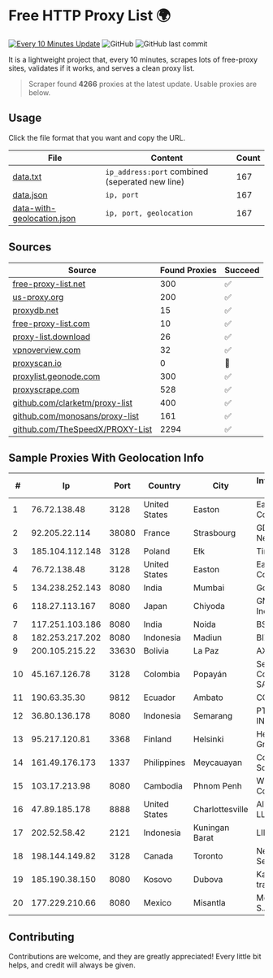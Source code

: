 
# Free HTTP Proxy List 🌍

[![Every 10 Minutes Update](https://github.com/mertguvencli/http-proxy-list/actions/workflows/main.yml/badge.svg?branch=main)](https://github.com/mertguvencli/http-proxy-list/actions/workflows/main.yml)
![GitHub](https://img.shields.io/github/license/mertguvencli/http-proxy-list)
![GitHub last commit](https://img.shields.io/github/last-commit/mertguvencli/http-proxy-list)

It is a lightweight project that, every 10 minutes, scrapes lots of free-proxy sites, validates if it works, and serves a clean proxy list.


> Scraper found **4266** proxies at the latest update. Usable proxies are below.

## Usage

Click the file format that you want and copy the URL.


|File|Content|Count|
|----|-------|-----|
|[data.txt](https://raw.githubusercontent.com/mertguvencli/http-proxy-list/main/proxy-list/data.txt)|`ip_address:port` combined (seperated new line)|167|
|[data.json](https://raw.githubusercontent.com/mertguvencli/http-proxy-list/main/proxy-list/data.json)|`ip, port`|167|
|[data-with-geolocation.json](https://raw.githubusercontent.com/mertguvencli/http-proxy-list/main/proxy-list/data-with-geolocation.json)|`ip, port, geolocation`|167|

## Sources

|Source|Found Proxies|Succeed|
|------|-------------|-------|
|[free-proxy-list.net](https://free-proxy-list.net)|300|✅|
|[us-proxy.org](https://www.us-proxy.org)|200|✅|
|[proxydb.net](http://proxydb.net)|15|✅|
|[free-proxy-list.com](https://free-proxy-list.com/?page=&port=&type%5B%5D=http&type%5B%5D=https&up_time=0&search=Search)|10|✅|
|[proxy-list.download](https://www.proxy-list.download/HTTP)|26|✅|
|[vpnoverview.com](https://vpnoverview.com/privacy/anonymous-browsing/free-proxy-servers)|32|✅|
|[proxyscan.io](https://www.proxyscan.io)|0|🚫|
|[proxylist.geonode.com](https://proxylist.geonode.com/api/proxy-list?limit=300&page=1&sort_by=lastChecked&sort_type=desc&protocols=http,https)|300|✅|
|[proxyscrape.com](https://api.proxyscrape.com/v2/?request=displayproxies&protocol=http&timeout=10000&country=all&ssl=all&anonymity=all)|528|✅|
|[github.com/clarketm/proxy-list](https://raw.githubusercontent.com/clarketm/proxy-list/master/proxy-list-raw.txt)|400|✅|
|[github.com/monosans/proxy-list](https://raw.githubusercontent.com/monosans/proxy-list/main/proxies/http.txt)|161|✅|
|[github.com/TheSpeedX/PROXY-List](https://raw.githubusercontent.com/TheSpeedX/PROXY-List/master/http.txt)|2294|✅|


## Sample Proxies With Geolocation Info

|#|Ip|Port|Country|City|Internet Service Provider|
|-|--|----|-------|----|-------------------------|
|1|76.72.138.48|3128|United States|Easton|Easton Utilities Commission|
|2|92.205.22.114|38080|France|Strasbourg|GD MASS Network|
|3|185.104.112.148|3128|Poland|Ełk|Timeweb-Artnet|
|4|76.72.138.48|3128|United States|Easton|Easton Utilities Commission|
|5|134.238.252.143|8080|India|Mumbai|Google LLC|
|6|118.27.113.167|8080|Japan|Chiyoda|GMO Internet, Inc.|
|7|117.251.103.186|8080|India|Noida|BSNL Internet|
|8|182.253.217.202|8080|Indonesia|Madiun|BIZNET|
|9|200.105.215.22|33630|Bolivia|La Paz|AXS Bolivia S. A.|
|10|45.167.126.78|3128|Colombia|Popayán|Sepcom Comunicaciones SAS|
|11|190.63.35.30|9812|Ecuador|Ambato|CONECEL|
|12|36.80.136.178|8080|Indonesia|Semarang|PT. TELKOM INDONESIA|
|13|95.217.120.81|3368|Finland|Helsinki|Hetzner Online GmbH|
|14|161.49.176.173|1337|Philippines|Meycauayan|Converge ICT Solution Inc|
|15|103.17.213.98|8080|Cambodia|Phnom Penh|WiCAM Corporation Ltd|
|16|47.89.185.178|8888|United States|Charlottesville|Alibaba.com LLC|
|17|202.52.58.42|2121|Indonesia|Kuningan Barat|LINKS|
|18|198.144.149.82|3128|Canada|Toronto|Netminders Server Hosting|
|19|185.190.38.150|8080|Kosovo|Dubova|Kadri Haxhiaj trading as "B.I."|
|20|177.229.210.66|8080|Mexico|Misantla|Mega Cable, S.A. de C.V.|



## Contributing

Contributions are welcome, and they are greatly appreciated! Every
little bit helps, and credit will always be given.

